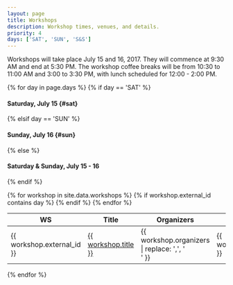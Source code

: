 ```yaml
---
layout: page
title: Workshops
description: Workshop times, venues, and details.
priority: 4
days: ['SAT', 'SUN', 'S&S']
---
```


Workshops will take place July 15 and 16, 2017.
They will commence at 9:30 AM and end at 5:30 PM.
The workshop coffee breaks will be from 10:30 to 11:00 AM and 3:00 to 3:30 PM, with lunch scheduled for 12:00 - 2:00 PM.

{% for day in page.days %}
{% if day == 'SAT' %}
#### Saturday, July 15  {#sat}
{% elsif day == 'SUN' %}
#### Sunday, July 16    {#sun}
{% else %}
#### Saturday & Sunday, July 15 - 16
{% endif %}

<table class="table table-striped table-workshop">
  <thead>
    <tr>
      <th width="15%" align="center">WS</th>
      <th width="38%">Title</th>
      <th width="32%">Organizers</th>
      <th width="5%">Date</th>
      <th width="10%">Room</th>
    </tr>
  </thead>
  <tbody>
    {% for workshop in site.data.workshops %}
    {% if workshop.external_id contains day %}
    <tr>
      <td>{{ workshop.external_id }}</td>
      <td>
        <a href="{{ site.baseurl }}/program/workshops/{{ workshop.external_id | replace: '-', '' | downcase }}/">
          {{ workshop.title }}
        </a>
      </td>
      <td>
        {{ workshop.organizers | replace: ',', '<br/>' }}
      </td>
      <td>{{ workshop.date }}</td>
      <td>{{ workshop.room }}</td>
    </tr>
    {% endif %}
    {% endfor %}
  </tbody>
</table>
{% endfor %}
